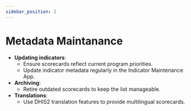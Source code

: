 ```yaml
---
sidebar_position: 2
---
```


# Metadata Maintanance

- **Updating indicators**:
  - Ensure scorecards reflect current program priorities.
  - Update indicator metadata regularly in the Indicator Maintenance App.
- **Archiving**:
  - Retire outdated scorecards to keep the list manageable.
- **Translations**:
  - Use DHIS2 translation features to provide multilingual scorecards.